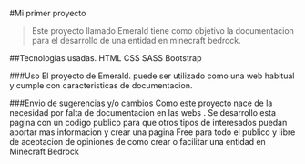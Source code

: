 #Mi primer proyecto
>Este proyecto llamado Emerald tiene como objetivo la documentacion para el desarrollo de una entidad en minecraft bedrock.

##Tecnologias usadas.
HTML
CSS
SASS
Bootstrap

###Uso
El proyecto de Emerald.  puede ser utilizado como una web habitual y cumple con caracteristicas de documentacion.

###Envio de sugerencias y/o cambios
Como este proyecto nace de la necesidad por falta de documentacion en las webs .
Se desarrollo esta pagina con un codigo publico para que otros tipos de interesados puedan aportar mas informacion y crear una pagina Free para todo el publico y libre de aceptacion de opiniones de como crear o facilitar una entidad en Minecraft Bedrock